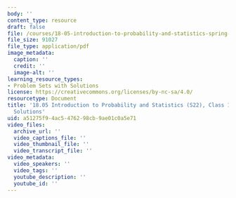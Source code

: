 ```yaml
---
body: ''
content_type: resource
draft: false
file: /courses/18-05-introduction-to-probability-and-statistics-spring-2022/mit18_05_s22_class13_pset_sol.pdf
file_size: 91027
file_type: application/pdf
image_metadata:
  caption: ''
  credit: ''
  image-alt: ''
learning_resource_types:
- Problem Sets with Solutions
license: https://creativecommons.org/licenses/by-nc-sa/4.0/
resourcetype: Document
title: '18.05 Introduction to Probability and Statistics (S22), Class 13: Problem
  Solutions'
uid: a51275f9-4ac5-4762-98cb-9ae01c0a5e71
video_files:
  archive_url: ''
  video_captions_file: ''
  video_thumbnail_file: ''
  video_transcript_file: ''
video_metadata:
  video_speakers: ''
  video_tags: ''
  youtube_description: ''
  youtube_id: ''
---
```

